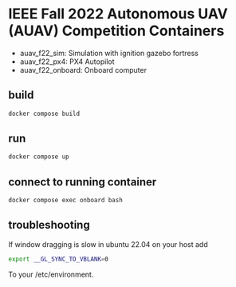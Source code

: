 # IEEE Fall 2022 Autonomous UAV (AUAV) Competition Containers

* auav_f22_sim: Simulation with ignition gazebo fortress
* auav_f22_px4: PX4 Autopilot
* auav_f22_onboard: Onboard computer

## build
```bash
docker compose build
```
## run

```bash
docker compose up
```
## connect to running container

```bash
docker compose exec onboard bash
```

## troubleshooting

If window dragging is slow in ubuntu 22.04 on your host add

```bash
export __GL_SYNC_TO_VBLANK=0
```

To your /etc/environment.
